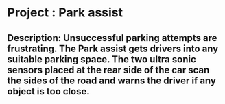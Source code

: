 # Project : Park assist

## Description: Unsuccessful parking attempts are frustrating. The Park assist gets drivers into any suitable parking space. The two ultra sonic sensors placed at the rear side of the car scan the sides of the road and warns the driver if any object is too close. 
